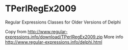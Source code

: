 # TPerlRegEx2009
Regular Expressions Classes for Older Versions of Delphi

Copy from http://www.regular-expressions.info/download/TPerlRegEx2009.zip
More info http://www.regular-expressions.info/delphi.html
